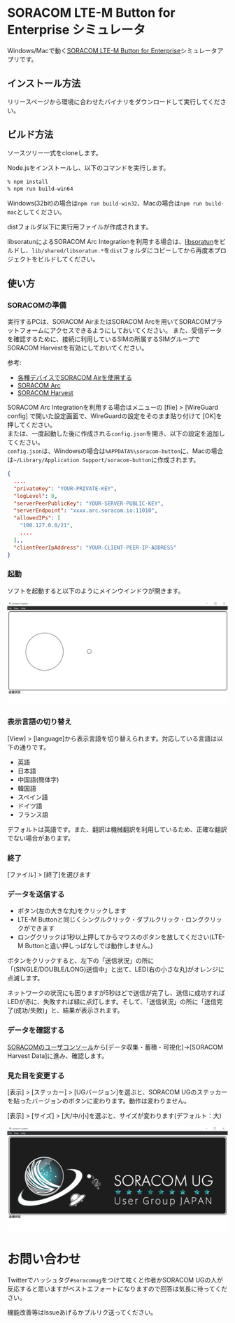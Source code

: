 # SORACOM LTE-M Button for Enterprise シミュレータ

Windows/Macで動く[SORACOM LTE-M Button for Enterprise](https://users.soracom.io/ja-jp/guides/iot-devices/lte-m-button-enterprise/)シミュレータアプリです。

## インストール方法

リリースページから環境に合わせたバイナリをダウンロードして実行してください。

## ビルド方法

ソースツリー一式をcloneします。

Node.jsをインストールし、以下のコマンドを実行します。

```bash
% npm install
% npm run build-win64
```

Windows(32bit)の場合は`npm run build-win32`、Macの場合は`npm run build-mac`としてください。

distフォルダ以下に実行用ファイルが作成されます。

libsoratunによるSORACOM Arc Integrationを利用する場合は、[libsoratun](https://github.com/kenichiro-kimura/libsoratun)をビルドし、`lib/shared/libsoratun.*`を`dist`フォルダにコピーしてから再度本プロジェクトをビルドしてください。

## 使い方

### SORACOMの準備

実行するPCは、SORACOM AirまたはSORACOM Arcを用いてSORACOMプラットフォームにアクセスできるようにしておいてください。
また、受信データを確認するために、接続に利用しているSIMの所属するSIMグループでSORACOM Harvestを有効にしておいてください。

参考:
- [各種デバイスでSORACOM Airを使用する](https://users.soracom.io/ja-jp/guides/devices/general/)
- [SORACOM Arc](https://users.soracom.io/ja-jp/docs/arc/)
- [SORACOM Harvest](https://soracom.jp/services/harvest/)

SORACOM Arc Integrationを利用する場合はメニューの [file] > [WireGuard config] で開いた設定画面で、WireGuardの設定をそのまま貼り付けて [OK]を押してください。  
または、一度起動した後に作成される`config.json`を開き、以下の設定を追加してください。  
`config.json`は、Windowsの場合は`%APPDATA%\soracom-button`に、Macの場合は`~/Library/Application Support/soracom-button`に作成されます。

```json
{
  ....
  "privateKey": "YOUR-PRIVATE-KEY",
  "logLevel": 0,
  "serverPeerPublicKey": "YOUR-SERVER-PUBLIC-KEY",
  "serverEndpoint": "xxxx.arc.soracom.io:11010",
  "allowedIPs": [
    "100.127.0.0/21",
    ....
  ],,
  "clientPeerIpAddress": "YOUR-CLIENT-PEER-IP-ADDRESS"
}
```

### 起動

ソフトを起動すると以下のようにメインウインドウが開きます。

![](img/app-image.png)

### 表示言語の切り替え

[View] > [language]から表示言語を切り替えられます。対応している言語は以下の通りです。

- 英語
- 日本語
- 中国語(簡体字)
- 韓国語
- スペイン語
- ドイツ語
- フランス語

デフォルトは英語です。また、翻訳は機械翻訳を利用しているため、正確な翻訳でない場合があります。


### 終了
[ファイル] > [終了]を選びます

### データを送信する

- ボタン(左の大きな丸)をクリックします
- LTE-M Buttonと同じくシングルクリック・ダブルクリック・ロングクリックができます
- ロングクリックは1秒以上押してからマウスのボタンを放してください(LTE-M Buttonと違い押しっぱなしでは動作しません。)

ボタンをクリックすると、左下の「送信状況」の所に「(SINGLE/DOUBLE/LONG)送信中」と出て、LED(右の小さな丸)がオレンジに点滅します。

ネットワークの状況にも因りますが5秒ほどで送信が完了し、送信に成功すればLEDが赤に、失敗すれば緑に点灯します。そして、「送信状況」の所に「送信完了(成功/失敗)」と、結果が表示されます。

### データを確認する

[SORACOMのユーザコンソール](https://console.soracom.io)から[データ収集・蓄積・可視化]→[SORACOM Harvest Data]に進み、確認します。

### 見た目を変更する

[表示] > [ステッカー] > [UGバージョン]を選ぶと、SORACOM UGのステッカーを貼ったバージョンのボタンに変わります。動作は変わりません。

[表示] > [サイズ] > [大/中/小]を選ぶと、サイズが変わります(デフォルト：大)

![](img/app-image-ug.png)

# お問い合わせ

Twitterでハッシュタグ`#soracomug`をつけて呟くと作者かSORACOM UGの人が反応すると思いますがベストエフォートになりますので回答は気長に待ってください。

機能改善等はIssueあげるかプルリク送ってください。
